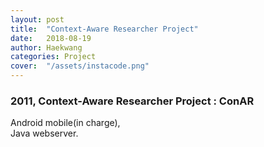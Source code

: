 ```yaml
---
layout: post
title:  "Context-Aware Researcher Project"
date:   2018-08-19
author: Haekwang
categories: Project
cover:  "/assets/instacode.png"
---
```


### 2011, Context-Aware Researcher Project : ConAR  
Android mobile(in charge),  
Java webserver.  
  

